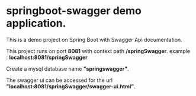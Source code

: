 # springboot-swagger demo application.

This is a demo project on Spring Boot with Swagger Api documentation.

This project runs on port <b>8081</b> with context path <b>/springSwagger</b>.
example : <b>localhost:8081/springSwagger</b>

Create a mysql database name <b>"springswagger"</b>.

The swagger ui can be accessed for the url <b>"localhost:8081/springSwagger/swagger-ui.html"</b>.

